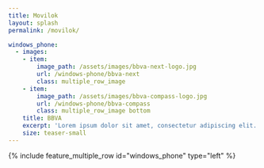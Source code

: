 ```yaml
---
title: Movilok
layout: splash
permalink: /movilok/

windows_phone:
  - images:
    - item:
        image_path: /assets/images/bbva-next-logo.jpg
        url: /windows-phone/bbva-next
        class: multiple_row_image
    - item:
        image_path: /assets/images/bbva-compass-logo.jpg
        url: /windows-phone/bbva-compass
        class: multiple_row_image bottom
    title: BBVA
    excerpt: 'Lorem ipsum dolor sit amet, consectetur adipiscing elit. Morbi neque purus, volutpat ut purus nec, ultrices venenatis erat. Maecenas fermentum scelerisque justo, ullamcorper tristique tortor tristique ut.'
    size: teaser-small
---
```


{% include feature_multiple_row id="windows_phone" type="left" %}